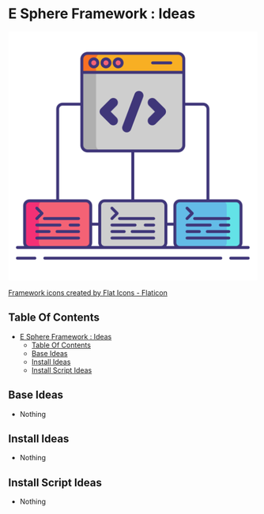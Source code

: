 # E Sphere Framework : Ideas

![Icon](./icon.png)

[Framework icons created by Flat Icons - Flaticon](https://www.flaticon.com/free-icons/framework)

## Table Of Contents

- [E Sphere Framework : Ideas](#e-sphere-framework--ideas)
  - [Table Of Contents](#table-of-contents)
  - [Base Ideas](#base-ideas)
  - [Install Ideas](#install-ideas)
  - [Install Script Ideas](#install-script-ideas)

## Base Ideas

- Nothing

## Install Ideas

- Nothing

## Install Script Ideas

- Nothing

